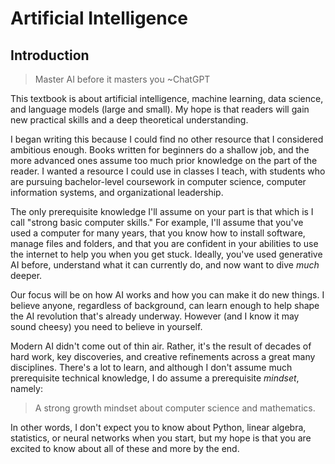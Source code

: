 # Artificial Intelligence 

## Introduction

> Master AI before it masters you ~ChatGPT

This textbook is about artificial intelligence, machine learning, data science, and language models (large and small).  My hope is that readers will gain new practical skills and a deep theoretical understanding.

I began writing this because I could find no other resource that I considered ambitious enough.  Books written for beginners do a shallow job, and the more advanced ones assume too much prior knowledge on the part of the reader.  I wanted a resource I could use in classes I teach, with students who are pursuing bachelor-level coursework in computer science, computer information systems, and organizational leadership.

The only prerequisite knowledge I'll assume on your part is that which is I call "strong basic computer skills."  For example, I'll assume that you've used a computer for many years, that you know how to install software, manage files and folders, and that you are confident in your abilities to use the internet to help you when you get stuck.  Ideally, you've used generative AI before, understand what it can currently do, and now want to dive *much* deeper.  

Our focus will be on how AI works and how you can make it do new things.  I believe anyone, regardless of background, can learn enough to help shape the AI revolution that's already underway.  However (and I know it may sound cheesy) you need to believe in yourself.

Modern AI didn't come out of thin air.  Rather, it's the result of decades of hard work, key discoveries, and creative refinements across a great many disciplines.  There's a lot to learn, and although I don't assume much prerequisite technical knowledge, I do assume a prerequisite *mindset*, namely:

> A strong growth mindset about computer science and mathematics.

In other words, I don't expect you to know about Python, linear algebra, statistics, or neural networks when you start, but my hope is that you are excited to know about all of these and more by the end.